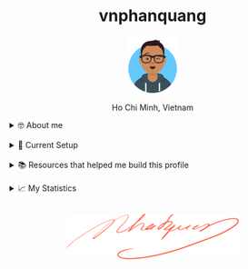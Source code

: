 <h1 align="center">vnphanquang</h1>

<p align="center">
  <a href="https://github.com/vnphanquang" target="_blank">
    <img src="./.github/images/avataaars.svg" alt="vnphanquang" height="100"/>
  </a>
</p>

<p align="center">Ho Chi Minh, Vietnam</p>

<details>
  <summary>🤓 About me</summary>

  <details align="center">
    <summary>My story</summary>
    <details align="center">
      <summary>Expand to see more of this</summary>
      <details align="center">
        <summary>Make this open to see some miracles</summary>
        <details align="center">
          <summary>You are getting there, keep going!</summary>
          <details align="center">
            <summary>You do really want to see how this ends, don't you?</summary>
            <details align="center">
              <summary>Well I have some exciting news to tell you</summary>
              <details align="center">
                <summary>You just wasted 5 seconds for this crap</summary>
                <details align="center">
                  <summary>Get your butt back to work</summary>
                  <details align="center">
                    <summary>Shame on you I have no story</summary>
                    <details align="center">
                      <summary>Okay now you are getting me annoyed...</summary>
                      <details align="center">
                        <summary>Okay okay, I will tell you my story, geez louise!</summary>
                        <details align="center">
                          <summary>It goes like this:</summary>
                          <details align="center">
                            <summary>...</summary>
                          </details>
                        </details>
                      </details>
                    </details>
                  </details>
                </details>
              </details>
            </details>
          </details>
        </details>
      </details>
    </details>
  </details>

  <br />

  My name is Quang Phan. I am a learner and a developer. This is where I dedicate my energy to the open source community.

  You are probably bored already so get back to whatever you were doing. See you out there on the field.

  In case you want to reach me, find me at `vnphanquang` on most social platforms.

  Cheers!
</details>

<br />

<details>
  <summary>💾 Current Setup</summary>
  <br />

My keyboard: [ZSA Moonlander](https://www.zsa.io/moonlander) [![monkeytype.badge]][monkeytype]

See my [.config] here for all my setup.

I mostly use Linux: [i3wm] & [polybar], [alacritty], [fish], [tmux], [neovim],

[![setup screenshot][local.images.setup]][.config]

I also use mac at work sometimes but only when i am forced too 😂.

</details>

<br />

<details>
  <summary>📚 Resources that helped me build this profile</summary>
  <br />

- [`awesome` collection of Github profiles](https://github.com/abhisheknaiidu/awesome-github-profile-readme#icons-) for inspiration
- [simpleicons](https://simpleicons.org/) for svg icons
- [getavataaars](https://getavataaars.com/) for avatar generation
- [wakatime](https://wakatime.com/dashboard), [wakatime-vscode](https://marketplace.visualstudio.com/items?itemName=WakaTime.vscode-wakatime) and the [anmol098/waka-readme-stats](https://github.com/anmol098/waka-readme-stats) github action for the coding stats section at end of this profile.

glhf!
</details>

<br />

<details>
  <summary>📈 My Statistics</summary>
  <br />

<!--START_SECTION:waka-->
![Code Time](http://img.shields.io/badge/Code%20Time-4%2C424%20hrs%2017%20mins-blue)

![Profile Views](http://img.shields.io/badge/Profile%20Views-0-blue)

**I'm an Early 🐤** 

```text
🌞 Morning                4426 commits        ███████░░░░░░░░░░░░░░░░░░   28.67 % 
🌆 Daytime                5539 commits        █████████░░░░░░░░░░░░░░░░   35.88 % 
🌃 Evening                5220 commits        ████████░░░░░░░░░░░░░░░░░   33.81 % 
🌙 Night                  253 commits         ░░░░░░░░░░░░░░░░░░░░░░░░░   01.64 % 
```
📅 **I'm Most Productive on Friday** 

```text
Monday                   2190 commits        ████░░░░░░░░░░░░░░░░░░░░░   14.19 % 
Tuesday                  2191 commits        ████░░░░░░░░░░░░░░░░░░░░░   14.19 % 
Wednesday                2290 commits        ████░░░░░░░░░░░░░░░░░░░░░   14.83 % 
Thursday                 1809 commits        ███░░░░░░░░░░░░░░░░░░░░░░   11.72 % 
Friday                   2742 commits        ████░░░░░░░░░░░░░░░░░░░░░   17.76 % 
Saturday                 2306 commits        ████░░░░░░░░░░░░░░░░░░░░░   14.94 % 
Sunday                   1910 commits        ███░░░░░░░░░░░░░░░░░░░░░░   12.37 % 
```


📊 **This Week I Spent My Time On** 

```text
🕑︎ Time Zone: Asia/Ho_Chi_Minh

💬 Programming Languages: 
TypeScript               18 hrs 4 mins       ██████████░░░░░░░░░░░░░░░   39.13 % 
Svelte                   15 hrs 49 mins      █████████░░░░░░░░░░░░░░░░   34.27 % 
JSON                     3 hrs 49 mins       ██░░░░░░░░░░░░░░░░░░░░░░░   08.27 % 
YAML                     1 hr 58 mins        █░░░░░░░░░░░░░░░░░░░░░░░░   04.26 % 
Lua                      53 mins             ░░░░░░░░░░░░░░░░░░░░░░░░░   01.93 % 

🔥 Editors: 
Neovim                   45 hrs 32 mins      █████████████████████████   98.58 % 
VS Code                  39 mins             ░░░░░░░░░░░░░░░░░░░░░░░░░   01.42 % 

💻 Operating System: 
Linux                    45 hrs 33 mins      █████████████████████████   98.63 % 
Windows                  37 mins             ░░░░░░░░░░░░░░░░░░░░░░░░░   01.37 % 
```

**I Mostly Code in TypeScript** 

```text
TypeScript               25 repos            ████████░░░░░░░░░░░░░░░░░   32.47 % 
JavaScript               22 repos            ███████░░░░░░░░░░░░░░░░░░   28.57 % 
Svelte                   12 repos            ████░░░░░░░░░░░░░░░░░░░░░   15.58 % 
CSS                      3 repos             █░░░░░░░░░░░░░░░░░░░░░░░░   03.90 % 
Jupyter Notebook         1 repo              ░░░░░░░░░░░░░░░░░░░░░░░░░   01.30 % 
```




 Last Updated on 14/05/2025 00:44:33 UTC
<!--END_SECTION:waka-->

</details>


<br />

<p align="center">
  <a href="https://github.com/vnphanquang" target="_blank">
    <img src="./.github/images/signature.svg" height="80" />
  </a>
</p>

[monkeytype.badge]: https://img.shields.io/endpoint?style=for-the-badge&url=https%3A%2F%2Fmonkeytype-badge-vhd5lan7mmhz.runkit.sh%3Fmessage%3D110wpm%26label%3Dmonkeytype%26logoVariant%3Done
[monkeytype]: https://monkeytype.com/

[alacritty]: https://alacritty.org/
[polybar]: https://github.com/polybar/polybar
[i3wm]: https://i3wm.org/
[tmux]: https://github.com/tmux/tmux/wiki
[fish]: https://fishshell.com/
[neovim]: https://neovim.io/
[vscode]: https://code.visualstudio.com/
[vscode.vim]: https://marketplace.visualstudio.com/items?itemName=vscodevim.vim

[.config]: https://github.com/vnphanquang/.config
[local.images.setup]: ./.github/images/setup.png
